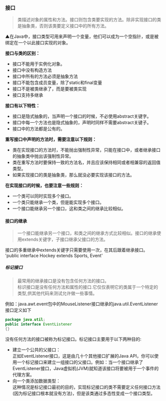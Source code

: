 ### 接口
>类描述对象的属性和方法。接口则包含类要实现的方法。除非实现接口的类是抽象类，否则该类要定义接口中的所有方法。

▲在Java中，接口类型可用来声明一个变量，他们可以成为一个空指针，或是被绑定在一个以此接口实现的对象。

**接口与类的区别：**
  - 接口不能用于实例化对象。
  - 接口中没有构造方法
  - 接口中所有的方法必须是抽象方法
  - 接口不能包含成员变量，除了static和final变量
  - 接口不是被类继承了，而是要被类实现
  - 接口支持多继承

**接口有以下特性：**
  - 接口是隐式抽象的，当声明一个接口的时候，不必使用abstract关键字。
  - 接口中每一个方法也是隐式抽象的，声明时同样不需要abstract关键子。
  - 接口中的方法都是公有的。

**重写接口中声明的方法时，需要注意以下规则：**
  - 类在实现接口的方法时，不能抛出强制性异常，只能在接口中，或者继承接口的抽象类中抛出该强制性异常。
  - 类在重写方法时要保持一致的方法名，并且应该保持相同或者相兼容的返回值类型。
  - 如果实现接口的类是抽象类，那么就没必要实现该接口的方法。

**在实现接口的时候，也要注意一些规则：**
  - 一个类可以同时实现多个接口。
  - 一个类只能继承一个类，但是能实现多个接口。
  - 一个接口能继承另一个接口，这和类之间的继承比较相似。


#### 接口的继承
>一个接口能继承另一个接口，和类之间的继承方式比较相似。接口的继承使用extends关键字，子接口继承父接口的方法。

接口的多重继承中extends关键字只需要使用一次，在其后跟着继承接口。
'public interface Hockey extends Sports, Event'

##### 标记接口
>最常用的继承接口是没有包含任何方法的接口。  
标识接口是没有任何方法和属性的接口.它仅仅表明它的类属于一个特定的类型,供其他代码来测试允许做一些事情。

例如：java.awt.event包中的MouseListener接口继承的java.util.EventListener接口定义如下
```java
package java.util;
public interface EventListener
{}
```
没有任何方法的接口被称为标记接口。标记接口主要用于以下两种目的:
  - 建立一个公共的父接口：  
    正如EventListener接口，这是由几十个其他接口扩展的Java API，你可以使用一个标记接口来建立一组接口的父接口。例如：当一个接口继承了EventListener接口，Java虚拟机(JVM)就知道该接口将要被用于一个事件的代理方案。
  - 向一个类添加数据类型：  
    这种情况是标记接口最初的目的，实现标记接口的类不需要定义任何接口方法(因为标记接口根本就没有方法)，但是该类通过多态性变成一个接口类型。